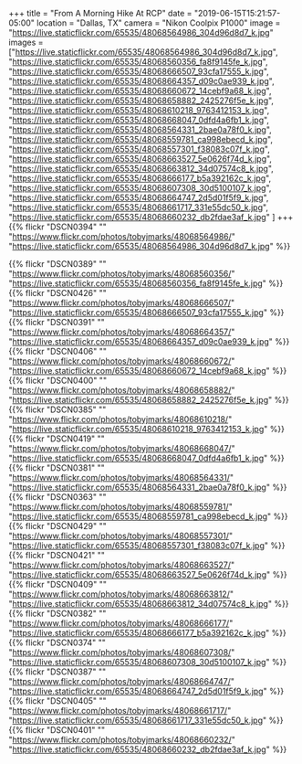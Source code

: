 +++
title = "From A Morning Hike At RCP"
date = "2019-06-15T15:21:57-05:00"
location = "Dallas, TX"
camera = "Nikon Coolpix P1000"
image = "https://live.staticflickr.com/65535/48068564986_304d96d8d7_k.jpg"
images = ["https://live.staticflickr.com/65535/48068564986_304d96d8d7_k.jpg",
"https://live.staticflickr.com/65535/48068560356_fa8f9145fe_k.jpg",
"https://live.staticflickr.com/65535/48068666507_93cfa17555_k.jpg",
"https://live.staticflickr.com/65535/48068664357_d09c0ae939_k.jpg",
"https://live.staticflickr.com/65535/48068660672_14cebf9a68_k.jpg",
"https://live.staticflickr.com/65535/48068658882_2425276f5e_k.jpg",
"https://live.staticflickr.com/65535/48068610218_9763412153_k.jpg",
"https://live.staticflickr.com/65535/48068668047_0dfd4a6fb1_k.jpg",
"https://live.staticflickr.com/65535/48068564331_2bae0a78f0_k.jpg",
"https://live.staticflickr.com/65535/48068559781_ca998ebecd_k.jpg",
"https://live.staticflickr.com/65535/48068557301_f38083c07f_k.jpg",
"https://live.staticflickr.com/65535/48068663527_5e0626f74d_k.jpg",
"https://live.staticflickr.com/65535/48068663812_34d07574c8_k.jpg",
"https://live.staticflickr.com/65535/48068666177_b5a392162c_k.jpg",
"https://live.staticflickr.com/65535/48068607308_30d5100107_k.jpg",
"https://live.staticflickr.com/65535/48068664747_2d5d01f5f9_k.jpg",
"https://live.staticflickr.com/65535/48068661717_331e55dc50_k.jpg",
"https://live.staticflickr.com/65535/48068660232_db2fdae3af_k.jpg"
]
+++
{{% flickr "DSCN0394"
           ""
           "https://www.flickr.com/photos/tobyjmarks/48068564986/"
           "https://live.staticflickr.com/65535/48068564986_304d96d8d7_k.jpg" %}}
<!--more-->
{{% flickr "DSCN0389"
           ""
           "https://www.flickr.com/photos/tobyjmarks/48068560356/"
           "https://live.staticflickr.com/65535/48068560356_fa8f9145fe_k.jpg" %}}
{{% flickr "DSCN0426"
           ""
           "https://www.flickr.com/photos/tobyjmarks/48068666507/"
           "https://live.staticflickr.com/65535/48068666507_93cfa17555_k.jpg" %}}
{{% flickr "DSCN0391"
           ""
           "https://www.flickr.com/photos/tobyjmarks/48068664357/"
           "https://live.staticflickr.com/65535/48068664357_d09c0ae939_k.jpg" %}}
{{% flickr "DSCN0406"
           ""
           "https://www.flickr.com/photos/tobyjmarks/48068660672/"
           "https://live.staticflickr.com/65535/48068660672_14cebf9a68_k.jpg" %}}
{{% flickr "DSCN0400"
           ""
           "https://www.flickr.com/photos/tobyjmarks/48068658882/"
           "https://live.staticflickr.com/65535/48068658882_2425276f5e_k.jpg" %}}
{{% flickr "DSCN0385"
           ""
           "https://www.flickr.com/photos/tobyjmarks/48068610218/"
           "https://live.staticflickr.com/65535/48068610218_9763412153_k.jpg" %}}
{{% flickr "DSCN0419"
           ""
           "https://www.flickr.com/photos/tobyjmarks/48068668047/"
           "https://live.staticflickr.com/65535/48068668047_0dfd4a6fb1_k.jpg" %}}
{{% flickr "DSCN0381"
           ""
           "https://www.flickr.com/photos/tobyjmarks/48068564331/"
           "https://live.staticflickr.com/65535/48068564331_2bae0a78f0_k.jpg" %}}
{{% flickr "DSCN0363"
           ""
           "https://www.flickr.com/photos/tobyjmarks/48068559781/"
           "https://live.staticflickr.com/65535/48068559781_ca998ebecd_k.jpg" %}}
{{% flickr "DSCN0429"
           ""
           "https://www.flickr.com/photos/tobyjmarks/48068557301/"
           "https://live.staticflickr.com/65535/48068557301_f38083c07f_k.jpg" %}}
{{% flickr "DSCN0421"
           ""
           "https://www.flickr.com/photos/tobyjmarks/48068663527/"
           "https://live.staticflickr.com/65535/48068663527_5e0626f74d_k.jpg" %}}
{{% flickr "DSCN0409"
           ""
           "https://www.flickr.com/photos/tobyjmarks/48068663812/"
           "https://live.staticflickr.com/65535/48068663812_34d07574c8_k.jpg" %}}
{{% flickr "DSCN0382"
           ""
           "https://www.flickr.com/photos/tobyjmarks/48068666177/"
           "https://live.staticflickr.com/65535/48068666177_b5a392162c_k.jpg" %}}
{{% flickr "DSCN0374"
           ""
           "https://www.flickr.com/photos/tobyjmarks/48068607308/"
           "https://live.staticflickr.com/65535/48068607308_30d5100107_k.jpg" %}}
{{% flickr "DSCN0387"
           ""
           "https://www.flickr.com/photos/tobyjmarks/48068664747/"
           "https://live.staticflickr.com/65535/48068664747_2d5d01f5f9_k.jpg" %}}
{{% flickr "DSCN0405"
           ""
           "https://www.flickr.com/photos/tobyjmarks/48068661717/"
           "https://live.staticflickr.com/65535/48068661717_331e55dc50_k.jpg" %}}
{{% flickr "DSCN0401"
           ""
           "https://www.flickr.com/photos/tobyjmarks/48068660232/"
           "https://live.staticflickr.com/65535/48068660232_db2fdae3af_k.jpg" %}}
